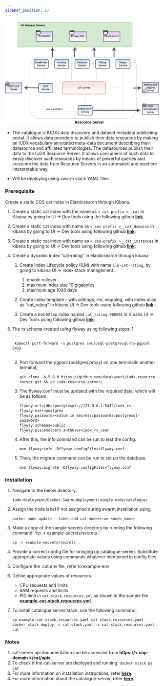 ```yaml
---
sidebar_position: 13
---
```


<div style={{textAlign: 'center'}}>

![Architecture](../../../../resources/auth/cat_overview.png)<br/>

</div>

+ The catalogue is IUDXs data discovery and dataset metadata publishing portal. It allows data providers to publish their data resources by making an IUDX vocabulary annotated meta-data document describing their datasource and affiliated terminologies. The datasources publish their data to the IUDX Resource Server. It allows consumers of such data to easily discover such resources by means of powerful queries and consume the data from Resource Servers in an automated and machine interpretable way.

+ Will be deploying using swarm stack YAML files.

### Prerequisite

Create a static COS cat index in Elasticsearch through Kibana.

1. Create a static cat index with the name as  `< cos-prefix >__cat` in Kibana by going to UI -> Dev tools using the following github 
       **[link](https://github.com/karthickp432001/iudx-developer-docs/blob/main/mapping/1.json)**.

2. Create a static cat index with name as  `< cos-prefix >__cat_domains` in  kibana  by going to  UI -> Dev tools using following github **[link](https://github.com/karthickp432001/iudx-developer-docs/blob/main/mapping/2.json)**:

3. Create a static cat index with name as  `< cos-prefix >__cat_instances` in  kibana  by going to  UI -> Dev tools using following github **[link](https://github.com/karthickp432001/iudx-developer-docs/blob/main/mapping/3.json)**:

4. Create a  dynamic index “cat-rating” in elasticsearch through kibana 
    1. Create Index Lifecycle policy (ILM) with name `ilm-cat-rating`, by going to kibana  UI -> index stack management .
        
       1. enable rollover
       2. maximum index size 10 gigabytes
       3. maximum age 1000 days

    2. Create Index template - with settings, ilm, mapping, with index-alias as “cat_rating" in kibana  UI -> Dev tools using following github **[link](https://github.com/karthickp432001/iudx-developer-docs/blob/main/mapping/4.json)**:
    
    3. Create a bootstrap index named `cat_rating-000001` in Kibana UI -> Dev Tools using following github **[link](https://github.com/karthickp432001/iudx-developer-docs/blob/main/mapping/5.json)**:

5. The rs schema created using flyway using following steps:
    1. 
    
        ```
        kubectl port-forward -n postgres svc/psql-postgresql-ha-pgpool 5432
        ```

    2. Port forward the pgpool (postgres proxy) on one terminalIn another terminal, 

        ```
        git clone -b 5.0.0 https://github.com/datakaveri/iudx-resource-server.git && cd iudx-resource-server/
        ```

    3. The flyway.conf must be updated with the required data. which will be as follows
        
        ```
        flyway.url=jdbc:postgresql://127.0.0.1:5432/iudx_rs
        flyway.user=postgres
        flyway.password=<value in secrets/passwords/postgresql-password>  
        flyway.schemas=public
        flyway.placeholders.authUser=iudx_rs_user
        ```

    4. After this, the info command can be run to test the config.
    
        ```
        mvn flyway:info -Dflyway.configFiles=flyway.conf
        ```

    5. Then, the migrate command can be run to set up the database.
    
        ```
        mvn flyway:migrate -Dflyway.configFiles=flyway.conf
        ```

### Installation

1. Navigate to the below directory:
    ```
    iudx-deployment/Docker-Swarm-deployment/single-node/catalogue/
    ```
2. Assign the node label if not assigned during swarm installation using:

    ```
    docker node update --label-add cat-node=true <node_name>
    ```

3. Make a copy of the sample secrets directory by running the following command: ‘cp -r example-secrets/secrets .’
    ```
    cp -r example-secrets/secrets .
    ```

4. Provide a correct config file for bringing up catalogue-server. Substitute appropriate values using commands whatever mentioned in config files.

5. Configure the .cat.env file, refer to example-env

6. Define appropriate values of resources 

    + CPU requests and limits
    + RAM requests and limits
    + PID limit
    in `cat-stack.resources.yml` as shown in the sample file **[example-cat-stack.resources.yml](https://github.com/datakaveri/iudx-deployment/blob/4.5.0/Docker-Swarm-deployment/single-node/catalogue/example-cat-stack.resources.yaml)**.

7. To install catalogue server stack, use the following command:

    ```
    cp example-cat-stack.resources.yaml cat-stack.resources.yaml
    docker stack deploy -c cat-stack.yaml -c cat-stack.resources.yaml cat
    ```

### Notes

1. cat-server api documentation can be accessed from **https://< cop-domain >/cat/apis**.
2. To check if the cat-server are deployed and running: `docker stack ps cat`
3. For more information on installation instructions, refer **[here](https://github.com/datakaveri/iudx-deployment/tree/4.5.0/Docker-Swarm-deployment/single-node/catalogue)**.
4. For more information about the catalogue-server, refer **[here](https://github.com/datakaveri/iudx-deployment/tree/4.5.0/Docker-Swarm-deployment/single-node/catalogue).**
